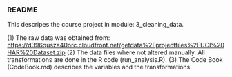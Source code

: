 ### README

This descripes the course project in module: 3_cleaning_data.

(1) The raw data was obtained from: 
    https://d396qusza40orc.cloudfront.net/getdata%2Fprojectfiles%2FUCI%20HAR%20Dataset.zip 
(2) The data files where not altered manually. All transformations are done in the R code (run_analysis.R). 
(3) The Code Book (CodeBook.md) describes the variables and the transformations.

